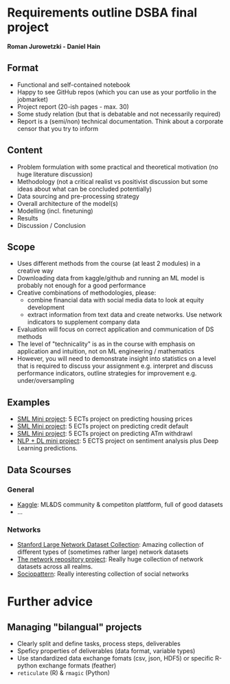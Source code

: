 # Requirements outline DSBA final project 
**Roman Jurowetzki - Daniel Hain**

## Format

* Functional and self-contained notebook
* Happy to see GitHub repos (which you can use as your portfolio in the jobmarket)
* Project report (20-ish pages - max. 30)
* Some study relation (but that is debatable and not necessarily required)
* Report is a (semi/non) technical documentation. Think about a corporate censor that you try to inform

## Content

* Problem formulation with some practical and theoretical motivation (no huge literature discussion)
* Methodology (not a critical realist vs positivist discussion but some ideas about what can be concluded potentially)
* Data sourcing and pre-processing strategy
* Overall architecture of the model(s)
* Modelling (incl. finetuning)
* Results
* Discussion / Conclusion

## Scope

* Uses different methods from the course (at least 2 modules) in a creative way
* Downloading data from kaggle/github and running an ML model is probably not enough for a good performance
* Creative combinations of methodologies, please:
    * combine financial data with social media data to look at equity development
    * extract information from text data and create networks. Use network indicators to supplement company data
* Evaluation will focus on correct application and communication of DS methods
* The level of "technicality" is as in the course with emphasis on application and intuition, not on ML engineering / mathematics
* However, you will need to demonstrate insight into statistics on a level that is required to discuss your assignment e.g. interpret and discuss performance indicators, outline strategies for improvement e.g. under/oversampling

## Examples

* [SML Mini project](https://sds-aau.github.io/dsba-cbs/documents/M3_example_housrprice.html): 5 ECTs project on predicting housing prices
* [SML Mini project](https://sds-aau.github.io/dsba-cbs/documents/M1_example_credit.nb.html): 5 ECTs project on predicting credit default
* [SML Mini project](https://sds-aau.github.io/dsba-cbs/documents/M1_example_ATM.nb.html): 5 ECTs project  on predicting ATm withdrawl
* [NLP + DL mini project](https://sds-aau.github.io/dsba-cbs/documents/M3_example_sentimnts.html): 5 ECTS project on sentiment analysis plus Deep Learning predictions.

## Data Scourses

### General

* [Kaggle](https://www.kaggle.com/datasets): ML&DS community & competiton plattform, full of good datasets
* ...

### Networks

* [Stanford Large Network Dataset Collection](http://snap.stanford.edu/data/index.html): Amazing collection of different types of (sometimes rather large) network datasets 
* [The network repository project](http://networkrepository.com/): Really huge collection of network datasets across all realms.
* [Sociopattern](http://www.sociopatterns.org/datasets/): Really interesting collection of social networks

# Further advice

## Managing "bilangual" projects

* Clearly split and define tasks, process steps, deliverables
* Speficy properties of deliverables (data format, variable types)
* Use standardized data exchange fomats (csv, json, HDF5) or specific R-python exchange formats (feather)
* `reticulate` (R) & `rmagic` (Python)
